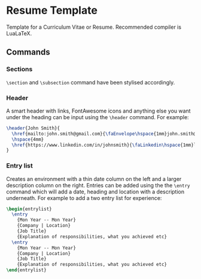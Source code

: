 # Resume Template

Template for a Curriculum Vitae or Resume. Recommended compiler is LuaLaTeX.

## Commands

### Sections

`\section` and `\subsection` command have been stylised accordingly.

### Header

A smart header with links, FontAwesome icons and anything else you want under the heading can be input using the `\header` command. For example:

```latex
\header{John Smith}{
  \href{mailto:john.smith@gmail.com}{\faEnvelope\hspace{1mm}john.smith@gmail.com}
  \hspace{4mm}
  \href{https://www.linkedin.com/in/johnsmith}{\faLinkedin\hspace{1mm}linkedin.com/in/johnsmith}
}
```

### Entry list

Creates an environment with a thin date column on the left and a larger description column on the right. Entries can be added using the the `\entry` command which will add a date, heading and location with a description underneath. For example to add a two entry list for experience:

```latex
\begin{entrylist}
  \entry
    {Mon Year -- Mon Year}
    {Company | Location}
    {Job Title}
    {Explanation of responsibilities, what you achieved etc}
  \entry
    {Mon Year -- Mon Year}
    {Company | Location}
    {Job Title}
    {Explanation of responsibilities, what you achieved etc}
\end{entrylist}
```
